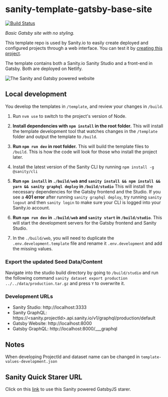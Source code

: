 # sanity-template-gatsby-base-site

[![Build Status](https://travis-ci.com/brentrobbins/sanity-template-gatsby-base-site.svg?branch=master)](https://travis-ci.com/brentrobbins/sanity-template-gatsby-base-site)

_Basic Gatsby site with no styling._

This template repo is used by Sanity.io to easily create deployed and configured projects through a web interface. You can test it by [creating this project](https://www.sanity.io/create?template=brentrobbins%2Fsanity-template-gatsby-base-site).

The template contains both a Sanity.io Sanity Studio and a front-end in Gatsby. Both are deployed on Netlify.


![The Sanity and Gatsby powered website](https://github.com/brentrobbins/sanity-template-gatsby-base-site/blob/master/assets/frontend.png?raw=true)

## Local development

You develop the templates in `/template`, and review your changes in `/build`.

1. Run `nvm use` to switch to the project's version of Node.

2. **Install dependencies with `npm install` in the root folder.** This will install the template development tool that watches changes in the `/template` folder and output the template to `/build`.

3. **Run `npm run dev` in root folder.** This will build the template files to `/build`. This is how the code will look for those who install the project later.

4. Install the latest version of the Sanity CLI by running `npm install -g @sanity/cli`

5. **Run `npm install` in `./build/web` and `sanity install && npm install && yarn && sanity graphql deploy` in `/build/studio`** This will install the necessary dependencies for the Gatsby frontend and the Studio. If you see a **401 error** after running `sanity graphql deploy`, try running `sanity logout` and then `sanity login` to make sure your CLI is logged into your Sanity.io account.

6. **Run `npm run dev` in `./build/web` and `sanity start` in `/build/studio`**. This will start the development servers for the Gatsby frontend and Sanity Studio.

7. In the `./build/web`, you will need to duplicate the `.env.development.template` file and rename it `.env.development` and add the missing values.
### Export the updated Seed Data/Content

Navigate into the studio build directory by going to `/build/studio` and run the following command `sanity dataset export production ../../data/production.tar.gz` and press `Y` to overwrite it.

### Development URLs

- Sanity Studio: http://localhost:3333
- Sanity GraphQL: https://<sanity.projectId>.api.sanity.io/v1/graphql/production/default
- Gatsby Website: http://localhost:8000
- Gatsby GraphQL: http://localhost:8000/___graphql

## Notes

When developing ProjectId and dataset name can be changed in `template-values-development.json`


## Sanity Quick Starer URL
Click on this [link](https://create.sanity.io/?template=brentrobbins%2Fsanity-template-gatsby-base-site) to use this Sanity powered GatsbyJS starer.
